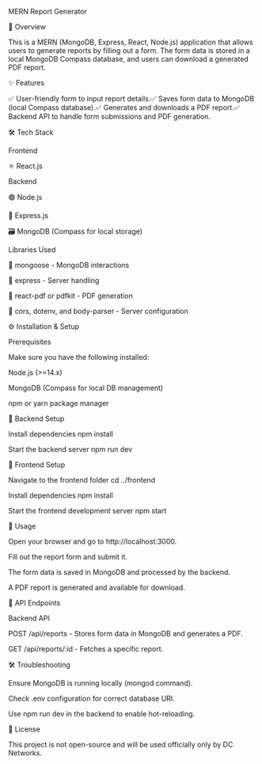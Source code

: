 MERN Report Generator

📌 Overview

This is a MERN (MongoDB, Express, React, Node.js) application that allows users to generate reports by filling out a form. The form data is stored in a local MongoDB Compass database, and users can download a generated PDF report.

✨ Features

✅ User-friendly form to input report details.✅ Saves form data to MongoDB (local Compass database).✅ Generates and downloads a PDF report.✅ Backend API to handle form submissions and PDF generation.

🛠 Tech Stack

Frontend

⚛ React.js

Backend

🟢 Node.js

🚀 Express.js

🗃 MongoDB (Compass for local storage)

Libraries Used

📌 mongoose - MongoDB interactions

📌 express - Server handling

📌 react-pdf or pdfkit - PDF generation

📌 cors, dotenv, and body-parser - Server configuration

⚙ Installation & Setup

Prerequisites

Make sure you have the following installed:

Node.js (>=14.x)

MongoDB (Compass for local DB management)

npm or yarn package manager

🚀 Backend Setup


Install dependencies
npm install



Start the backend server
npm run dev

🎨 Frontend Setup

Navigate to the frontend folder
cd ../frontend

Install dependencies
npm install

Start the frontend development server
npm start

🎯 Usage

Open your browser and go to http://localhost:3000.

Fill out the report form and submit it.

The form data is saved in MongoDB and processed by the backend.

A PDF report is generated and available for download.

📡 API Endpoints

Backend API

POST /api/reports - Stores form data in MongoDB and generates a PDF.

GET /api/reports/:id - Fetches a specific report.

🛠 Troubleshooting

Ensure MongoDB is running locally (mongod command).

Check .env configuration for correct database URI.

Use npm run dev in the backend to enable hot-reloading.

📜 License

This project is not open-source and will be used officially only by DC Networks.